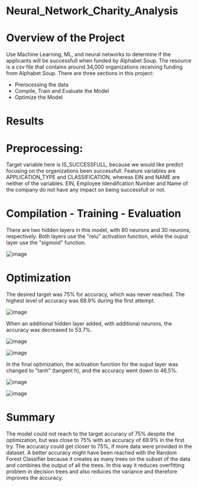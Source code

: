 #  Neural_Network_Charity_Analysis
# Overview of the Project
Use Machine Learning, ML, and neural networks to determine if the applicants will be successfull when funded by Alphabet Soup. The resource is  a csv file that contains around 34,000 organizations receiving funding from Alphabet Soup. There are three sections in this project:

 - Prerocessing the data
 - Compile, Train and Evaluate the Model
 - Optimize the Model

#  Results
# Preprocessing: 
Target variable here is IS_SUCCESSFULL, because we would like predict focusing on the organizations been successfull. Feature variables are APPLICATION_TYPE and CLASSIFICATION, whereas EIN and NAME are neither of the variables. EIN, Employee Idendifcation Number and Name of the company do not have any impact on being successfull or not. 

# Compilation - Training - Evaluation 

There are two hidden layers in this model, with 80 neurons and 30 neurons, respectively. Both layers use the "relu" activation function, while the ouput layer use the "sigmoid" function.

![image](https://user-images.githubusercontent.com/96134924/171036109-4af4ea3b-ce4d-48e6-9eb3-1ec105cd59f7.png)

# Optimization 
The desired target was 75% for accuracy, which was never reached. The highest level of accuracy was 69.9% during the first attempt.

![image](https://user-images.githubusercontent.com/96134924/171036812-704c8b6f-d9f1-4870-9a7e-c8999ad8d7e1.png)


When an additional hidden layer added, with additional neurons, the accuracy was decreased to 53.7%.

![image](https://user-images.githubusercontent.com/96134924/171045769-688b6e09-9c58-4cfe-96e2-dbb6de89b781.png)

![image](https://user-images.githubusercontent.com/96134924/171045849-401c6cc4-7937-4031-b645-a2dd15726e66.png)

In the final optimization, the activation function for the ouput layer was changed to "tanh" (tangent h), and the accuracy went down to 46.5%.

![image](https://user-images.githubusercontent.com/96134924/171047166-b2a8e412-e6e1-489a-b7a1-567b852db094.png)

![image](https://user-images.githubusercontent.com/96134924/171047208-1f710c86-18aa-440a-9eff-6fb5781e401b.png)


# Summary

The model could not reach to the target accuracy of 75% despite the optimization, but was close to 75% with an accuracy of 69.9% in the first try. The accuracy could get closer to 75%, if more data were provided in the dataset. A better accuracy might have been reached with the Random Forest Classifier because it creates as many trees on the subset of the data and combines the output of all the trees. In this way it reduces overfitting problem in decision trees and also reduces the variance and therefore improves the accuracy. 
